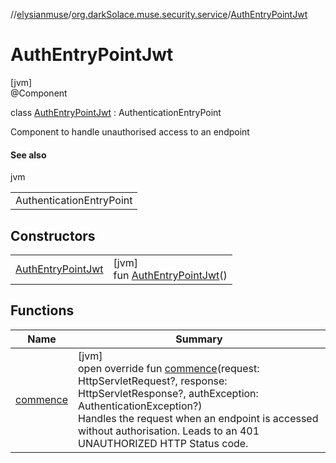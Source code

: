 //[elysianmuse](../../../index.md)/[org.darkSolace.muse.security.service](../index.md)/[AuthEntryPointJwt](index.md)

# AuthEntryPointJwt

[jvm]\
@Component

class [AuthEntryPointJwt](index.md) : AuthenticationEntryPoint

Component to handle unauthorised access to an endpoint

#### See also

jvm

|                          |
|--------------------------|
| AuthenticationEntryPoint |

## Constructors

| | |
|---|---|
| [AuthEntryPointJwt](-auth-entry-point-jwt.md) | [jvm]<br>fun [AuthEntryPointJwt](-auth-entry-point-jwt.md)() |

## Functions

| Name | Summary |
|---|---|
| [commence](commence.md) | [jvm]<br>open override fun [commence](commence.md)(request: HttpServletRequest?, response: HttpServletResponse?, authException: AuthenticationException?)<br>Handles the request when an endpoint is accessed without authorisation. Leads to an 401 UNAUTHORIZED HTTP Status code. |
